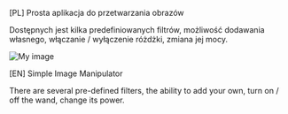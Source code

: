 [PL]
Prosta aplikacja do przetwarzania obrazów

Dostępnych jest kilka predefiniowanych filtrów, możliwość dodawania własnego, włączanie / wyłączenie różdżki, zmiana jej mocy.

![My image](mati220i.github.com/ImageManipulator/screens/mainPL.jpg)


[EN]
Simple Image Manipulator 

There are several pre-defined filters, the ability to add your own, turn on / off the wand, change its power.

